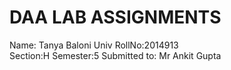 # DAA LAB ASSIGNMENTS
Name: Tanya Baloni
Univ RollNo:2014913   
Section:H
Semester:5
Submitted to: Mr Ankit Gupta
